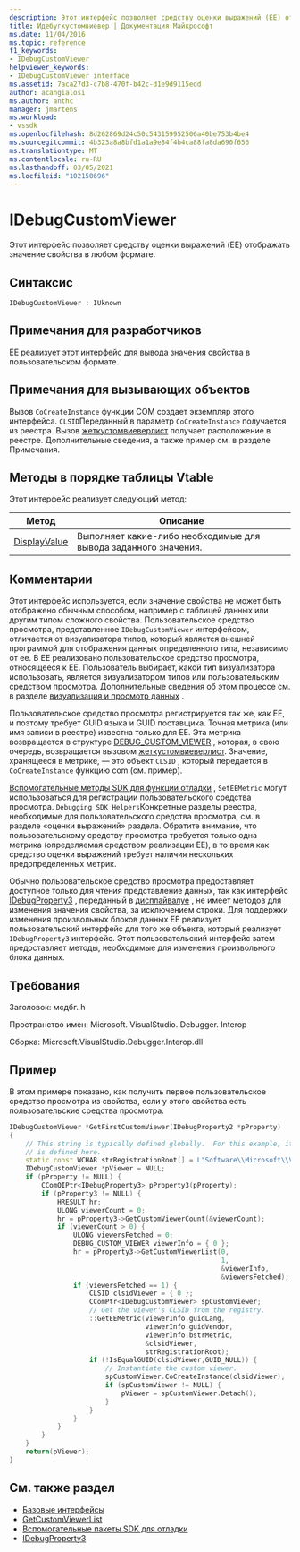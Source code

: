 ```yaml
---
description: Этот интерфейс позволяет средству оценки выражений (EE) отображать значение свойства в любом формате.
title: Идебугкустомвиевер | Документация Майкрософт
ms.date: 11/04/2016
ms.topic: reference
f1_keywords:
- IDebugCustomViewer
helpviewer_keywords:
- IDebugCustomViewer interface
ms.assetid: 7aca27d3-c7b8-470f-b42c-d1e9d9115edd
author: acangialosi
ms.author: anthc
manager: jmartens
ms.workload:
- vssdk
ms.openlocfilehash: 8d262869d24c50c543159952506a40be753b4be4
ms.sourcegitcommit: 4b323a8a8bfd1a1a9e84f4b4ca88fa8da690f656
ms.translationtype: MT
ms.contentlocale: ru-RU
ms.lasthandoff: 03/05/2021
ms.locfileid: "102150696"
---
```

# <a name="idebugcustomviewer"></a>IDebugCustomViewer
Этот интерфейс позволяет средству оценки выражений (EE) отображать значение свойства в любом формате.

## <a name="syntax"></a>Синтаксис

```
IDebugCustomViewer : IUknown
```

## <a name="notes-for-implementers"></a>Примечания для разработчиков
EE реализует этот интерфейс для вывода значения свойства в пользовательском формате.

## <a name="notes-for-callers"></a>Примечания для вызывающих объектов
Вызов `CoCreateInstance` функции COM создает экземпляр этого интерфейса. `CLSID`Переданный в параметр `CoCreateInstance` получается из реестра. Вызов [жеткустомвиеверлист](../../../extensibility/debugger/reference/idebugproperty3-getcustomviewerlist.md) получает расположение в реестре. Дополнительные сведения, а также пример см. в разделе Примечания.

## <a name="methods-in-vtable-order"></a>Методы в порядке таблицы Vtable
Этот интерфейс реализует следующий метод:

|Метод|Описание|
|------------|-----------------|
|[DisplayValue](../../../extensibility/debugger/reference/idebugcustomviewer-displayvalue.md)|Выполняет какие-либо необходимые для вывода заданного значения.|

## <a name="remarks"></a>Комментарии
Этот интерфейс используется, если значение свойства не может быть отображено обычным способом, например с таблицей данных или другим типом сложного свойства. Пользовательское средство просмотра, представленное `IDebugCustomViewer` интерфейсом, отличается от визуализатора типов, который является внешней программой для отображения данных определенного типа, независимо от ee. В EE реализовано пользовательское средство просмотра, относящееся к EE. Пользователь выбирает, какой тип визуализатора использовать, является визуализатором типов или пользовательским средством просмотра. Дополнительные сведения об этом процессе см. в разделе [визуализация и просмотр данных](../../../extensibility/debugger/visualizing-and-viewing-data.md) .

Пользовательское средство просмотра регистрируется так же, как EE, и поэтому требует GUID языка и GUID поставщика. Точная метрика (или имя записи в реестре) известна только для EE. Эта метрика возвращается в структуре [DEBUG_CUSTOM_VIEWER](../../../extensibility/debugger/reference/debug-custom-viewer.md) , которая, в свою очередь, возвращается вызовом [жеткустомвиеверлист](../../../extensibility/debugger/reference/idebugproperty3-getcustomviewerlist.md). Значение, хранящееся в метрике, — это объект `CLSID` , который передается в `CoCreateInstance` функцию com (см. пример).

[Вспомогательные методы SDK для функции отладки](../../../extensibility/debugger/reference/sdk-helpers-for-debugging.md) , `SetEEMetric` могут использоваться для регистрации пользовательского средства просмотра. `Debugging SDK Helpers`Конкретные разделы реестра, необходимые для пользовательского средства просмотра, см. в разделе «оценки выражений» раздела. Обратите внимание, что пользовательскому средству просмотра требуется только одна метрика (определяемая средством реализации EE), в то время как средство оценки выражений требует наличия нескольких предопределенных метрик.

Обычно пользовательское средство просмотра предоставляет доступное только для чтения представление данных, так как интерфейс [IDebugProperty3](../../../extensibility/debugger/reference/idebugproperty3.md) , переданный в [дисплайвалуе](../../../extensibility/debugger/reference/idebugcustomviewer-displayvalue.md) , не имеет методов для изменения значения свойства, за исключением строки. Для поддержки изменения произвольных блоков данных EE реализует пользовательский интерфейс для того же объекта, который реализует `IDebugProperty3` интерфейс. Этот пользовательский интерфейс затем предоставляет методы, необходимые для изменения произвольного блока данных.

## <a name="requirements"></a>Требования
Заголовок: мсдбг. h

Пространство имен: Microsoft. VisualStudio. Debugger. Interop

Сборка: Microsoft.VisualStudio.Debugger.Interop.dll

## <a name="example"></a>Пример
В этом примере показано, как получить первое пользовательское средство просмотра из свойства, если у этого свойства есть пользовательские средства просмотра.

```cpp
IDebugCustomViewer *GetFirstCustomViewer(IDebugProperty2 *pProperty)
{
    // This string is typically defined globally.  For this example, it
    // is defined here.
    static const WCHAR strRegistrationRoot[] = L"Software\\Microsoft\\VisualStudio\\8.0Exp";
    IDebugCustomViewer *pViewer = NULL;
    if (pProperty != NULL) {
        CComQIPtr<IDebugProperty3> pProperty3(pProperty);
        if (pProperty3 != NULL) {
            HRESULT hr;
            ULONG viewerCount = 0;
            hr = pProperty3->GetCustomViewerCount(&viewerCount);
            if (viewerCount > 0) {
                ULONG viewersFetched = 0;
                DEBUG_CUSTOM_VIEWER viewerInfo = { 0 };
                hr = pProperty3->GetCustomViewerList(0,
                                                     1,
                                                     &viewerInfo,
                                                     &viewersFetched);
                if (viewersFetched == 1) {
                    CLSID clsidViewer = { 0 };
                    CComPtr<IDebugCustomViewer> spCustomViewer;
                    // Get the viewer's CLSID from the registry.
                    ::GetEEMetric(viewerInfo.guidLang,
                                  viewerInfo.guidVendor,
                                  viewerInfo.bstrMetric,
                                  &clsidViewer,
                                  strRegistrationRoot);
                    if (!IsEqualGUID(clsidViewer,GUID_NULL)) {
                        // Instantiate the custom viewer.
                        spCustomViewer.CoCreateInstance(clsidViewer);
                        if (spCustomViewer != NULL) {
                            pViewer = spCustomViewer.Detach();
                        }
                    }
                }
            }
        }
    }
    return(pViewer);
}
```

## <a name="see-also"></a>См. также раздел
- [Базовые интерфейсы](../../../extensibility/debugger/reference/core-interfaces.md)
- [GetCustomViewerList](../../../extensibility/debugger/reference/idebugproperty3-getcustomviewerlist.md)
- [Вспомогательные пакеты SDK для отладки](../../../extensibility/debugger/reference/sdk-helpers-for-debugging.md)
- [IDebugProperty3](../../../extensibility/debugger/reference/idebugproperty3.md)
